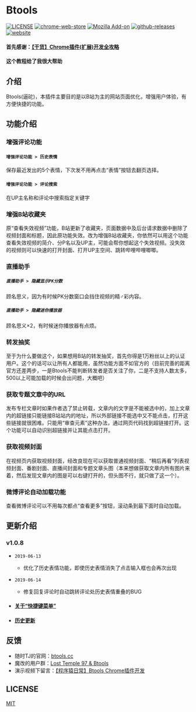 # Btools

[![LICENSE](https://img.shields.io/github/license/imba97/Btools.svg)](https://github.com/imba97/Btools/blob/master/LICENSE)
[![chrome-web-store](https://img.shields.io/chrome-web-store/users/codgofkgobbmgglciccjabipdlgefnch.svg)](https://chrome.google.com/webstore/detail/btools/codgofkgobbmgglciccjabipdlgefnch)
[![Mozilla Add-on](https://img.shields.io/amo/users/Btools.svg)](https://addons.mozilla.org/zh-CN/firefox/addon/btools)
[![github-releases](https://img.shields.io/github/downloads/imba97/Btools/total.svg)](https://github.com/imba97/Btools/releases)
[![website](https://img.shields.io/website-up-down-green-red/https/shields.io.svg?label=website)](http://btools.cc)


#### 首先感谢：[【干货】Chrome插件(扩展)开发全攻略](https://www.cnblogs.com/liuxianan/p/chrome-plugin-develop.html)
#### 这个教程给了我很大帮助

## 介绍
Btools(逼砣)，本插件主要目的是以B站为主的网站页面优化，增强用户体验，有方便快捷的功能。

## 功能介绍

### 增强评论功能

#### `增强评论功能 > 历史表情`
保存最近发出的5个表情，下次发不用再点击“表情”按钮去翻页选择。
#### `增强评论功能 > 评论搜索`
在UP主名称和评论中搜索指定关键字

### 增强B站收藏夹
原“查看失效视频”功能，B站更新了收藏夹，页面数据中及后台请求数据中删除了视频封面和标题，因此原功能失效。改为增强B站收藏夹，你依然可以用这个功能查看失效视频的简介、分P名以及UP主，可能会帮你想起这个失效视频。没失效的视频则可以快速的打开封面、打开UP主空间、跳转哔哩哔哩唧唧。

### 直播助手

##### `直播助手 > 隐藏显示PK分数`
顾名思义，因为有时候PK分数窗口会挡住视频的精♂彩内容。

##### `直播助手 > 隐藏迷你播放器`
顾名思义×2，有时候迷你播放器有点烦。

### 转发抽奖
至于为什么要做这个，如果想用B站的转发抽奖，首先你得是1万粉丝以上的认证用户。这个的话可以让所有人都能用，虽然功能方面不如官方的（目前完善的距离官方还差两步，一是Btools不能判断转发者是否关注了你，二是不支持人数太多，500以上可能加载的时候会出问题，大概吧）

### 获取专题文章中的URL
发布专栏文章时如果作者选了禁止转载，文章内的文字是不能被选中的，加上文章内的超链接只能链接B站站内的地址，所以外部链接不能选中又不能点击，打开这些链接就很困难。只能用“审查元素”这种办法，通过网页代码找到超链接打开。这个功能可以自动识别超链接并让其能点击打开。

### 获取视频封面
在视频页内获取视频封面，经改良现在可以获取普通视频封面、“稍后再看”列表视频封面、番剧封面、直播间封面和专题文章头图（本来想做获取文章内所有图片来着，然后发现文章内的图是可以右键打开的，但头图不行，就只做了这一个）。

### 微博评论自动加载功能
查看微博评论可以不用每次都点“查看更多”按钮，滚动条到最下面时自动加载。

## 更新介绍

### v1.0.8
* `2019-06-13`
   * 优化了历史表情功能，即使历史表情消失了点击输入框也会再次出现
* `2019-06-14`
   * 修复回复评论时自动跳转评论处历史表情重叠的BUG

* #### [关于“快捷键菜单”](http://btools.cc/hot-key-menu/)

* #### [历史更新](http://btools.cc/tag/%E6%9B%B4%E6%96%B0/)

## 反馈
* 随时TJ的官网：[btools.cc](http://btools.cc)
* 魔改的用户群：[Lost Temple 97 & Btools](https://jq.qq.com/?_wv=1027&k=5WdaKxF)
* 演示视频下留言：[【程序猿日常】Btools Chrome插件开发](https://www.bilibili.com/video/av38950957/)

## LICENSE
[MIT](https://github.com/imba97/Btools/blob/master/LICENSE)
